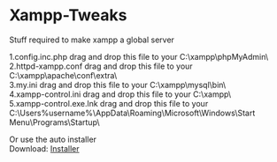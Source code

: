 # Xampp-Tweaks
Stuff required to make xampp a global server<br>

1.config.inc.php drag and drop this file to your C:\xampp\phpMyAdmin\ <br>
2.httpd-xampp.conf drag and drop this file to your C:\xampp\apache\conf\extra\ <br>
3.my.ini drag and drop this file to your C:\xampp\mysql\bin\ <br>
4.xampp-control.ini drag and drop this file to your C:\xampp\ <br>
5.xampp-control.exe.lnk drag and drop this file to your C:\Users\%username%\AppData\Roaming\Microsoft\Windows\Start Menu\Programs\Startup\

Or use the auto installer <br>
Download: <a href="https://github.com/MEGAMINDMK/Xampp-Tweaks/releases/download/v1.1/xampp-files-copy.zip">Installer</a>
